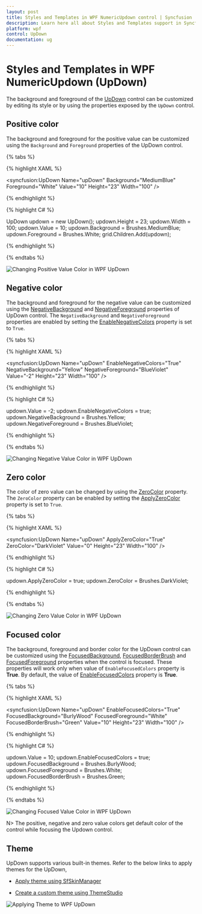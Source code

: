 ```yaml
---
layout: post
title: Styles and Templates in WPF NumericUpdown control | Syncfusion
description: Learn here all about Styles and Templates support in Syncfusion WPF NumericUpdown (UpDown) control and more.
platform: wpf
control: UpDown
documentation: ug
---
```


# Styles and Templates in WPF NumericUpdown (UpDown)


The background and foreground of the [UpDown](https://help.syncfusion.com/cr/wpf/Syncfusion.Windows.Shared.UpDown.html) control can be customized by editing its style or by using the properties exposed by the `UpDown` control.


## Positive color

The background and foreground for the positive value can be customized using the `Background` and `Foreground` properties of the UpDown control.

{% tabs %}

{% highlight XAML %}

<syncfusion:UpDown Name="upDown" Background="MediumBlue" Foreground="White" Value="10" Height="23"  Width="100" />

{% endhighlight %}

{% highlight C# %}

UpDown updown = new UpDown();
updown.Height = 23;
updown.Width = 100;
updown.Value = 10;
updown.Background = Brushes.MediumBlue;
updown.Foreground = Brushes.White;
grid.Children.Add(updown);

{% endhighlight %}

{% endtabs %}

![Changing Positive Value Color in WPF UpDown](StylesandTemplates-images/wpf-updown-positive.png)

## Negative color

The background and foreground for the negative value can be customized using the [NegativeBackground](https://help.syncfusion.com/cr/wpf/Syncfusion.Windows.Shared.UpDown.html#Syncfusion_Windows_Shared_UpDown_NegativeBackground) and [NegativeForeground](https://help.syncfusion.com/cr/wpf/Syncfusion.Windows.Shared.UpDown.html#Syncfusion_Windows_Shared_UpDown_NegativeForeground) properties of UpDown control. The `NegativeBackground` and `NegativeForeground` properties are enabled by setting the [EnableNegativeColors](https://help.syncfusion.com/cr/wpf/Syncfusion.Windows.Shared.UpDown.html#Syncfusion_Windows_Shared_UpDown_EnableNegativeColors) property is set to `True`.

{% tabs %}

{% highlight XAML %}

<syncfusion:UpDown Name="upDown" EnableNegativeColors="True" NegativeBackground="Yellow" NegativeForeground="BlueViolet" Value="-2" Height="23"  Width="100" />

{% endhighlight %}

{% highlight C# %}

updown.Value = -2;
updown.EnableNegativeColors = true;
updown.NegativeBackground = Brushes.Yellow;
updown.NegativeForeground = Brushes.BlueViolet;

{% endhighlight %}

{% endtabs %}

![Changing Negative Value Color in WPF UpDown](StylesandTemplates-images/wpf-updown-negative.png)

## Zero color

The color of zero value can be changed by using the [ZeroColor](https://help.syncfusion.com/cr/wpf/Syncfusion.Windows.Shared.UpDown.html#Syncfusion_Windows_Shared_UpDown_ZeroColor) property. The `ZeroColor` property can be enabled by setting the [ApplyZeroColor](https://help.syncfusion.com/cr/wpf/Syncfusion.Windows.Shared.UpDown.html#Syncfusion_Windows_Shared_UpDown_ApplyZeroColor) property is set to `True`.

{% tabs %}

{% highlight XAML %}

<syncfusion:UpDown Name="upDown" ApplyZeroColor="True" ZeroColor="DarkViolet" Value="0" Height="23"  Width="100" />

{% endhighlight %}

{% highlight C# %}

updown.ApplyZeroColor = true;
updown.ZeroColor = Brushes.DarkViolet;

{% endhighlight %}

{% endtabs %}

![Changing Zero Value Color in WPF UpDown](StylesandTemplates-images/wpf-updown-zero.png)

## Focused color

The background, foreground and border color for the UpDown control can be customized using the [FocusedBackground](https://help.syncfusion.com/cr/wpf/Syncfusion.Windows.Shared.UpDown.html#Syncfusion_Windows_Shared_UpDown_FocusedBackground), [FocusedBorderBrush](https://help.syncfusion.com/cr/wpf/Syncfusion.Windows.Shared.UpDown.html#Syncfusion_Windows_Shared_UpDown_FocusedBorderBrush) and [FocusedForeground](https://help.syncfusion.com/cr/wpf/Syncfusion.Windows.Shared.UpDown.html#Syncfusion_Windows_Shared_UpDown_FocusedForeground) properties when the control is focused. These properties will work only when value of `EnableFocusedColors` property is **True**. By default, the value of  [EnableFocusedColors](https://help.syncfusion.com/cr/wpf/Syncfusion.Windows.Shared.UpDown.html#Syncfusion_Windows_Shared_UpDown_EnableFocusedColors) property is **True**. 

{% tabs %}

{% highlight XAML %}

<syncfusion:UpDown Name="upDown" EnableFocusedColors="True" FocusedBackground="BurlyWood" FocusedForeground="White" FocusedBorderBrush="Green" Value="10" Height="23"  Width="100" />

{% endhighlight %}

{% highlight C# %}

updown.Value = 10;
updown.EnableFocusedColors = true;
updown.FocusedBackground = Brushes.BurlyWood;
updown.FocusedForeground = Brushes.White;
updown.FocusedBorderBrush = Brushes.Green;

{% endhighlight %}

{% endtabs %}

![Changing Focused Value Color in WPF UpDown](StylesandTemplates-images/wpf-updown-focused.png)

N> The positive, negative and zero value colors get default color of the control while focusing the Updown control.

## Theme

UpDown supports various built-in themes. Refer to the below links to apply themes for the UpDown,

  * [Apply theme using SfSkinManager](https://help.syncfusion.com/wpf/themes/skin-manager)
	
  * [Create a custom theme using ThemeStudio](https://help.syncfusion.com/wpf/themes/theme-studio#creating-custom-theme)

![Applying Theme to WPF UpDown](GettingStarted-images/wpf-updown-theme.png)


